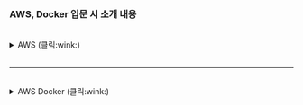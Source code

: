 ### AWS,  Docker 입문 시 소개 내용
<br>

<details>
    <summary> AWS (클릭:wink:) </summary> 
<br>

- 캡처 : window + shift + s   
<br>

- aws azure gcp 비교   
  한 브라우저에 동시 접속 불가   
  창 2개 띄우기(다른 브라우저, 시크릿모드 등)   
<br>

- AWS Service   
1. billing   
   - 결제 - 청구서 - 틈틈히 확인(18h~24h 후 최신화)   
   - 기본설정 - 청구서 설정 - 프리 티어 사용량 알림 받기, 결제 알림 받기 check   
   - Cost Management - Budgets - 예산 생성 후 사용   

2. IAM   
   - 실무에서는 root에서 한 사용자를 만드는데 권한(AdministratorAccess) 주고 'admin'(예시)으로서 활동시키다가 문제 생기면 그 사용자를 삭제   
   - 'admin' 계정은 billing 권한만 없음, root 계정에 준하는 권한 소유    
   - MFA 할당 (root계정은 설정 비추, 폰 교체/분실 시 복구 어려움)   
   - 사용자 - 권한 주기 - 직접 연결(AmazonEC2FullAccess 이면 다 가능)   
     회사에서는 그룹 생성 후 그 그룹에 연결   

3. EC2
   - check the region
   - 리소스 - '보안그룹 = 0' 이면 안 됨   
     (기본으로 부여되는 default는 절대 삭제하면 안됨)
   - 인스턴스 : 클라우드의 가상서버   
   - 이미지 : 운영체계(OS)   
   - 인스턴스 시작   
     - 이름 설정 : 아무거나   
     - OS이미지 : Ubuntu, 프리티어   
     - 인스턴스 유형 : t2.micro   
     - 키 페어(로그인) : 생성하기 (pem 파일 위치 확인 중요)   

   - 인스턴스 사용법 3가지   
     (해당 인스턴스 접속 후 '연결' 클릭)   
    1. web socket 방식의 접속   
       - 상단) EC2 인스턴스 연결   
       - 연결   
       - cmd
       ```
         $ sudo apt -y update   
       ```

    2. SSH 클라이언트 사용
       - 상단) SSH 클라이언트
       - pem있는 파일 위치에서 ssh 복사하여 실행
       - cmd   
       ```   
         $ sudo apt -y update   
         $ sudo apt -y upgrade   
         $ sudo apt -y install nginx   
         $ sudo systemctl status nginx   
       ```   
       <br>
       
       - 처음 만들 때 보안그룹 생성 시 HTTP 선택 가능, 미선택 시 아래 실시)   
       - ssh(secure shell)를 사용해서 접속 후 scp(secure copy) 설치하여 사용   
       - 인스턴스 → 퍼블릭 IPv4 주소 접근 시 **방화벽**으로 인해 접근 불가
       - 중간 보안 탭 → 보안그룹 접속 → 인바운드 규칙 편집 → HTTP(유형), Anywhere-IPv4 → 규칙 저장
       <br>
       
       - 인스턴스 이미지(OS) 생성
         - 해당 인스턴스 종료(삭제)
         - 더 큰 용량의 인스턴스에 이전 만들었던 이미지를 설치 (기존 이미지 안에 있는 nginx 남아있으므로 타작업 필요없음
         - 해당 인스턴스 우클릭 → 이미지 및 켐플릿 → 이미지 생성

    3. mobaxterm 다운로드   
       - session → ssh → Advanced SSH settings   
         - hostname : 인스턴스 퍼블릭 ip   
         - Specifty username : ubuntu    
         - 해당 인스턴스 연결 - EC2 인스턴스 연결 - 사용자 이름 - 입력
         - use private key : pem 파일 찾기   
<br>

4. S3 (Simple Storage Service) : 웹 하드디스크

5. RDS
</details>
<br>

* * *
<br>

<details>
    <summary> AWS Docker (클릭:wink:) </summary> 
<br>

- MSA(Micro Service Architecture)  ←→   Monolithic   
- MSA를 구현하기 위한 docker / container   
<br>
    
- 중요 링크 (docker.com 으로 접속하면 아래 두 링크 나옴)   
  - hub.docker.com   
  - docs.docker.com   

- docs.docker.com 접속   
  - home → Download and install → 펭귄 (Install Docker Desktop on Linux)   

- 우리가 필요한 것은 Docker Desktop이 아니라 **Docker Engine** 설치 필요
  (좌측 배너 참고)   
- Docker Engine 설치하기
  - Docker Engine → Install → Ubuntu → OS requirement에서 Ubuntu 종류 확인   
  - terminal
    ``` 
    [Ubuntu 종류 확인]
    $ cd /etc
    $ sudo cat os-release
    또는
    $ sudo uname -a
    또는
    $ sudo uname -r

    [참고 - CentOS]
    $ cat /etc/**-release
    ```
  - Installation methods → Set up the repository, Install Docker Engine   
    - 방법1 : 스크립트 실행   
    - 방법2 : 아래 내용 차례로 설치   
    - terminal   
    ```
    [Set up the repository]
    $ sudo apt-get update
    $ sudo apt-get install \
    ca-certificates \
    curl \
    gnupg
    
    $ sudo mkdir -m 0755 -p /etc/apt/keyrings
    $ curl -fsSL https://download.docker.com/linux/ubuntu/gpg | sudo gpg --dearmor -o /etc/apt/keyrings/docker.gpg
    
    $ echo \
    "deb [arch="$(dpkg --print-architecture)" signed-by=/etc/apt/keyrings/docker.gpg] https://download.docker.com/linux/ubuntu \
    "$(. /etc/os-release && echo "$VERSION_CODENAME")" stable" | \
    sudo tee /etc/apt/sources.list.d/docker.list > /dev/null
    
    [Install Docker Engine]
    $ sudo apt-get update
    
    $ sudo apt-get install docker-ce docker-ce-cli containerd.io docker-buildx-plugin docker-compose-plugin
    
    $ sudo docker run hello-world
    ```
  - OS requirement에서 Ubuntu 종류 확인 후
  Set up the repository 고대로 따라하기
  Install Docker Engine 도 따라하기 (2번 Latest 설치)
 docker engine 설치 완료
 
```
[도커 / 컨테이너 명령어 확인]
$ sudo docker --help
또는 $ sudo docker -h

[위에서 나온 명령어 세부사항 보기 ex. run]
$ sudo docker run --help

[docker 상태 확인]
$ sudo systemctl status docker
$ sudo systemctl stop docker
$ sudo systemctl start docker

[컨테이너에 ubuntu pull하여 사용]
$ sudo docker  run -it ubuntu bash

[실행 중인 목록, 컨테이너id 확인]
$ sudo docker ps

[모든 process 확인 (끝난 것 포함)]
(실행한 컨테이너 history)
$ sudo docker ps -a

$ sudo docker ps -aq

[pull한 images 확인]
$ sudo docker images

[컨테이너 지우기
(id 2자리씩만 입력해도 됨)
$ sudo docker rm 컨테이너id
(전부 지우기)
$ sudo docker rm `sudo docker ps -aq`

[이미지 지우기]
(id 2자리씩만 입력해도 됨)
$ sudo docker rmi 이미지id

[컨테이너 강제 죽이기]
$ sudo docker rm -f 컨테이너id

[이미지 강제 죽이기]
$ sudo docker rmi -f 이미지id

컨테이너 안에서 밖으로 나갈 때 방법 2가지
1. ctrl 누른 상태에서 P  Q    (컨테이너 실행 중 밖으로 나옴, 후에 다시 들어가기 위해)
2. $ exit    (컨테이너 종료시키면서 나옴)

[컨테이너 밖에서 안으로 들어갈 때 방법]
$ sudo dockerc -it 컨테이너id bash


sudo docker run hello-world
이거 실행할 때마다 이미지 생성됨
컨테이너는 1번만 생성됨

* 컨테이너?
독립된 실행환경 (+ 실행 프로그램)
컨테이너는 가볍다(lightweight), == 꼭 필요한 files만 존재
이미지가 있어야 컨데이너 생성 가능
ubuntu는 실행 코드라고 생각

아래 전체를 담고 있는 EC2 존재, 그 안에
etc 하드웨어 위에 ubuntu 라는 os 존재, 그 위에 docker engine 설치(nginx 여러 개 설치 가능)

[nginx를 컨테이터로 띄우고, 외부(PC)에서 접속 가능]
$ sudo docker run -d -p 80:80 nginx
$ sudo docker exec -it 컨테이너id bash



sudo docker exec nginx컨테이너id bash
nginx 접속 후
cd /usr/share/nginx/html
cat >> welcome.html
ctrl d 하고 나오기

필요한 file을 컨테이터 안으로 카피, 컨테이너로부터 밖으로 카피 가능

[컨테이너 안으로 copy]
(ubuntu에서 파일 생성 후, 파일 생성 시 root 에서 하지 않도록 주의)
$ sudo docker cp ./welcome2.html 컨테이너id:/usr/share/nginx/html/.



- 또 다른 nginx 실행, 즉 web server n개 실행하고 싶을 때
ubuntu (도커 호스트 : 도커 엔진이 설치된 서버)
도커 엔진은 도커 명령어 (ex. docker run, docker cp, docker exec)
도커 명령어를 실행하는 패키지(시스템)

(도커호스트의 호스트번호 : 생성된 컨테이너에 기본적으로 부여된 포트번호)
$ sudo docker run -d -p 8000:80 nginx
$ sudo docker run -d -p 9000:80 nginx



- mysql 설치
docker run --name some-mysql -e MYSQL_ROOT_PASSWORD=my-secret-pw -d mysql:tag

sudo docker run -e MYSQL_ROOT_PASSWORD=1234 -d mysql

--name some-mysql : 해도 되고 안해도됨 (이름 설정)

$ sudo docker run -e MYSQL_ROOT_PASSWORD=1234 -p 3306:3306 -d mysql
$ sudo docker ps
(mysql 돌고 있는것 확인)
(root로 접근하는 것 가능함)

- mysql workbench
connection 생성
 - hostname : 퍼블릭 ip

$ sudo docker exec -it <mysql_container_ID> mysql -u root -p
$ password 입력
(mysql 진입)

(1) 외부에서 mysql 접근하려면 root로는 접근이 안되니
사용자 만드는 단계가 필요함
(2) /etc/mysql/mysql.conf

(1)
mysql> create user 'host' identified by 'host1234';
mysql> grant all privileges on *.* to 'host';
mysql> flush privileges;
mysql> quit;

(2)
mysql 실행 중인 인스턴스 보안그룹에서 3306 포트 열어두기
$ sudo docker exec -it <container ID> bash

[mysql 삭제]
$ sudo docker ps
$ sudo docker rm <mysql container ID>
```


ubuntu, nginx, mysql, hello-world 실행 명령어 암기
    
</details>
<br><br>
